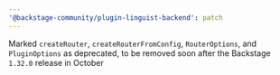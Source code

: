 ```yaml
---
'@backstage-community/plugin-linguist-backend': patch
---
```


Marked `createRouter`, `createRouterFromConfig`, `RouterOptions`, and `PluginOptions` as deprecated, to be removed soon after the Backstage `1.32.0` release in October
